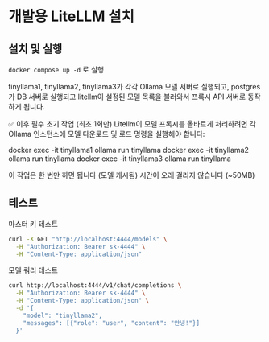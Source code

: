 # 개발용 LiteLLM 설치

## 설치 및 실행
`docker compose up -d` 로 실행

tinyllama1, tinyllama2, tinyllama3가 각각 Ollama 모델 서버로 실행되고, postgres가 DB 서버로 실행되고 litellm이 설정된 모델 목록을 불러와서 프록시 API 서버로 동작하게 됩니다.

✅ 이후 필수 초기 작업 (최초 1회만)
Litellm이 모델 프록시를 올바르게 처리하려면 각 Ollama 인스턴스에 모델 다운로드 및 로드 명령을 실행해야 합니다:

docker exec -it tinyllama1 ollama run tinyllama
docker exec -it tinyllama2 ollama run tinyllama
docker exec -it tinyllama3 ollama run tinyllama

이 작업은 한 번만 하면 됩니다 (모델 캐시됨)
시간이 오래 걸리지 않습니다 (~50MB)

## 테스트
마스터 키 테스트
```bash
curl -X GET "http://localhost:4444/models" \
  -H "Authorization: Bearer sk-4444" \
  -H "Content-Type: application/json"
```

모델 쿼리 테스트
```bash
curl http://localhost:4444/v1/chat/completions \
  -H "Authorization: Bearer sk-4444" \
  -H "Content-Type: application/json" \
  -d '{
    "model": "tinyllama2",
    "messages": [{"role": "user", "content": "안녕!"}]
  }'
```
